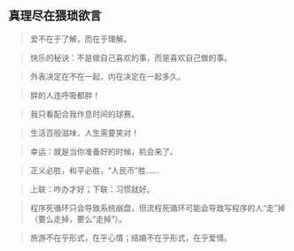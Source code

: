 ## 真理尽在猥琐欲言

> 爱不在于了解，而在于理解。

> 快乐的秘诀：不是做自己喜欢的事，而是喜欢自己做的事。

> 外表决定在不在一起，内在决定在一起多久。

> 胖的人连呼吸都胖！

> 我只看配合我作息时间的球赛。

> 生活百般滋味，人生需要笑对！

> 幸运：就是当你准备好的时候，机会来了。

> 正义必胜，和平必胜，“人民币”胜……

> 上联：咋办才好；下联：习惯就好。

> 程序死循环只会导致系统崩盘，但流程死循环可能会导致写程序的人“走”掉（要么走掉，要么“走掉”）。

> 旅游不在乎形式，在乎心情；结婚不在乎形式，在乎爱情。
